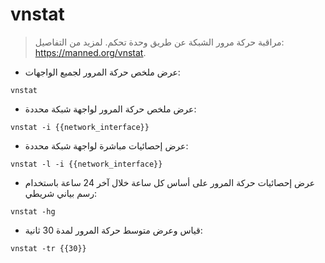 # vnstat

> مراقبة حركة مرور الشبكة عن طريق وحدة تحكم.
> لمزيد من التفاصيل: <https://manned.org/vnstat>.

- عرض ملخص حركة المرور لجميع الواجهات:

`vnstat`

- عرض ملخص حركة المرور لواجهة شبكة محددة:

`vnstat -i {{network_interface}}`

- عرض إحصائيات مباشرة لواجهة شبكة محددة:

`vnstat -l -i {{network_interface}}`

- عرض إحصائيات حركة المرور على أساس كل ساعة خلال آخر 24 ساعة باستخدام رسم بياني شريطي:

`vnstat -hg`

- قياس وعرض متوسط حركة المرور لمدة 30 ثانية:

`vnstat -tr {{30}}`
